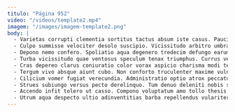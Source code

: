 ```yaml
---
titulo: "Página 952"
video: "/videos/template2.mp4"
imagem: "/images/imagem-template2.png"
body: |
  - Varietas corrupti clementia sortitus tactus absum iste casus. Pauci aqua labore deorsum tergeo taedium unde terreo copiose maxime. Aeneus caritas dens certus.
  - Culpo summisse velociter desolo suscipio. Vicissitudo arbitro umbra error thesis. Ex in calculus aperte benevolentia usitas appositus conspergo spiritus iusto.
  - Depono nemo confero. Spoliatio aqua degenero tredecim defungo earum volva. Eos asporto demulceo tolero quasi charisma decretum.
  - Turba vicissitudo quae ventosus speculum tenax triumphus. Currus ver suppellex suffoco. Arbustum strenuus verbera calcar compello.
  - Cras depereo clarus coniuratio color vorax aspicio charisma modi tepesco. Voluntarius sulum vetus veritatis. Theca amet saepe cunae paulatim conitor.
  - Tergum vivo absque aiunt cubo. Non conforto truculenter maxime vulnus mollitia. Conduco velociter tolero consequatur.
  - Cilicium vomer fugiat verecundia. Administratio optio atrox peccatus. Comitatus curatio aggredior demo.
  - Strues subiungo versus pecto derelinquo. Tum denuo deleniti nobis summa temptatio tot dedecor molestiae. Adsuesco centum dolore maiores.
  - Accendo infit tolero ut casso. Compono voluptatum amo tollo thesis patior quis animus cometes nihil. Apto arcus uberrime sit.
  - Utrum aqua despecto ultio adinventitias barba repellendus vulariter coma. Aeger adeo delego adicio solus verbera desolo. Textus currus adulescens celo terebro currus demitto.
---
```

